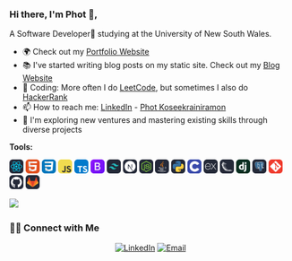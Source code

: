 ### Hi there, I'm Phot 👋,
A Software Developer🎯 studying at the University of New South Wales.

- 🌍 Check out my [Portfolio Website](https://photkosee.github.io/profile-react)
- 📚 I've started writing blog posts on my static site. Check out my [Blog Website](https://photkosee.github.io/hugo-blog/)
- 👾 Coding: More often I do [LeetCode](https://leetcode.com/peachkosee/), but sometimes I also do [HackerRank](https://www.hackerrank.com/kosee_phot?hr_r=1)
- 📫 How to reach me: [LinkedIn](https://www.linkedin.com/in/phot-kosee/) - [Phot Koseekrainiramon](https://www.linkedin.com/in/phot-kosee/)
- 🌱 I'm exploring new ventures and mastering existing skills through diverse projects

**Tools:**  
<div>
	<img width="25" src="https://github.com/tandpfun/skill-icons/blob/main/icons/React-Dark.svg" alt="React" title="React" />
	<img width="25" src="https://github.com/tandpfun/skill-icons/blob/main/icons/HTML.svg" alt="HTML" title="HTML"/>
	<img width="25" src="https://github.com/tandpfun/skill-icons/blob/main/icons/CSS.svg" alt="CSS" title="CSS"/>
	<img width="25" src="https://github.com/tandpfun/skill-icons/blob/main/icons/JavaScript.svg" alt="JavaScript" title="JavaScript"/>
	<img width="25" src="https://github.com/tandpfun/skill-icons/blob/main/icons/TypeScript.svg" alt="TypeScript" title="TypeScript"/>
	<img width="25" src="https://github.com/tandpfun/skill-icons/blob/main/icons/Bootstrap.svg" alt="Bootstrap" title="Bootstrap"/>
	<img width="25" src="https://github.com/tandpfun/skill-icons/blob/main/icons/TailwindCSS-Dark.svg" alt="TailwindCSS" title="TailwindCSS"/>
	<img width="25" src="https://github.com/tandpfun/skill-icons/blob/main/icons/NextJS-Dark.svg" alt="Next.js" title="Next.js"/>
	<img width="25" src="https://github.com/tandpfun/skill-icons/blob/main/icons/NodeJS-Dark.svg" alt="Node.js" title="Node.js"/>
	<img width="25" src="https://github.com/tandpfun/skill-icons/blob/main/icons/Java-Dark.svg" alt="Java" title="Java"/>
	<img width="25" src="https://github.com/tandpfun/skill-icons/blob/main/icons/Python-Dark.svg" alt="Python" title="Python"/>
	<img width="25" src="https://github.com/tandpfun/skill-icons/blob/main/icons/C.svg" alt="C" title="C"/>
	<img width="25" src="https://github.com/tandpfun/skill-icons/blob/main/icons/ExpressJS-Dark.svg" alt="Express" title="Express"/>
	<img width="25" src="https://github.com/tandpfun/skill-icons/blob/main/icons/Flask-Dark.svg" alt="Flask" title="Flask"/>
	<img width="25" src="https://github.com/tandpfun/skill-icons/blob/main/icons/Django.svg" alt="Django" title="Django"/>
	<img width="25" src="https://github.com/tandpfun/skill-icons/blob/main/icons/PostgreSQL-Dark.svg" alt="PostgreSQL" title="PostgreSQL"/>
	<img width="25" src="https://github.com/tandpfun/skill-icons/blob/main/icons/Git.svg" alt="Git" title="Git"/>
	<img width="25" src="https://github.com/tandpfun/skill-icons/blob/main/icons/Github-Dark.svg" alt="GitHub" title="GitHub"/>
	<img width="25" src="https://github.com/tandpfun/skill-icons/blob/main/icons/GitLab-Dark.svg" alt="GitLab" title="GitLab"/>
</div>

![](https://komarev.com/ghpvc/?username=photkosee)

### 🤝🏻 Connect with Me
<div align="center">
	<a href="https://www.linkedin.com/in/phot-kosee/"><img alt="LinkedIn" src="https://img.shields.io/badge/LinkedIn-Phot%20Koseekrainiramon-blue?style=flat-square&logo=linkedin"></a>
	<a href="mailto:kosee.phot@gmail.com"><img alt="Email" src="https://img.shields.io/badge/Email-kosee.phot@gmail.com-blue?style=flat-square&logo=gmail"></a>
</div>
